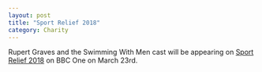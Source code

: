 ```yaml
---
layout: post
title: "Sport Relief 2018"
category: Charity
---
```

Rupert Graves and the Swimming With Men cast will be appearing on [Sport Relief 2018](https://www.sportrelief.com/) on BBC One on March 23rd.
